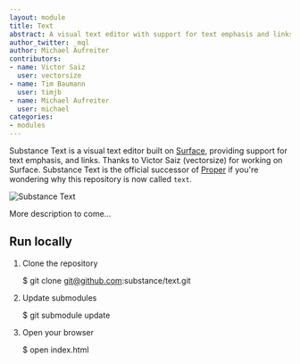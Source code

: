 ```yaml
---
layout: module
title: Text
abstract: A visual text editor with support for text emphasis and links.
author_twitter: _mql
author: Michael Aufreiter
contributors:
- name: Victor Saiz
  user: vectorsize
- name: Tim Baumann
  user: timjb
- name: Michael Aufreiter
  user: michael
categories:
- modules
---
```



Substance Text is a visual text editor built on [Surface](http://github.com/substance/surface), providing support for text emphasis, and links. Thanks to Victor Saiz (vectorsize) for working on Surface. Substance Text is the official successor of [Proper](http://github.com/michael/proper) if you're wondering why this repository is now called `text`.

![Substance Text](http://substance.github.com/text/assets/text.png)

More description to come...

## Run locally

1. Clone the repository

   
    $ git clone git@github.com:substance/text.git
   

2. Update submodules
   
   
    $ git submodule update
   

3. Open your browser
   
   
    $ open index.html